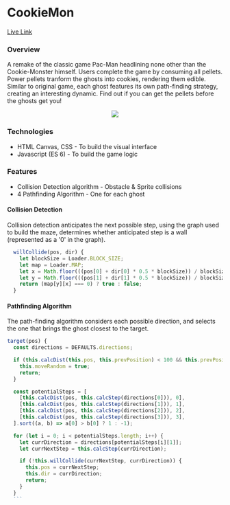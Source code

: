# CookieMon

[Live Link](https://melvinmallari.github.io/CookieMon/)

### Overview
A remake of the classic game Pac-Man headlining none other than the Cookie-Monster himself. Users complete the game by consuming all pellets. Power pellets tranform the ghosts into cookies, rendering them edible. Similar to original game, each ghost features its own path-finding strategy, creating an interesting dynamic. Find out if you can get the pellets before the ghosts get you!

  <p align="center">
    <img src="./assets/CookieMon-Gameplay.gif" align="center">
  </p>

### Technologies
 * HTML Canvas, CSS - To build the visual interface
 * Javascript (ES 6) - To build the game logic

### Features
 * Collision Detection algorithm - Obstacle & Sprite collisions
 * 4 Pathfinding Algorithm - One for each ghost


#### Collision Detection
Collision detection anticipates the next possible step, using the graph used to build the maze, determines whether anticipated step is a wall (represented as a '0' in the graph).

```js
  willCollide(pos, dir) {
    let blockSize = Loader.BLOCK_SIZE;
    let map = Loader.MAP;
    let x = Math.floor(((pos[0] + dir[0] * 0.5 * blockSize)) / blockSize);
    let y = Math.floor(((pos[1] + dir[1] * 0.5 * blockSize)) / blockSize);
    return (map[y][x] === 0) ? true : false;
  }
```

#### Pathfinding Algorithm
  The path-finding algorithm considers each possible direction, and selects the one that brings the ghost closest to the target. 

  ```js
  target(pos) {
    const directions = DEFAULTS.directions;

    if (this.calcDist(this.pos, this.prevPosition) < 100 && this.prevPositionCounter > 5) {
      this.moveRandom = true;
      return;
    }

    const potentialSteps = [
      [this.calcDist(pos, this.calcStep(directions[0])), 0],
      [this.calcDist(pos, this.calcStep(directions[1])), 1],
      [this.calcDist(pos, this.calcStep(directions[2])), 2],
      [this.calcDist(pos, this.calcStep(directions[3])), 3],
    ].sort((a, b) => a[0] > b[0] ? 1 : -1);

    for (let i = 0; i < potentialSteps.length; i++) {
      let currDirection = directions[potentialSteps[i][1]];
      let currNextStep = this.calcStep(currDirection);

      if (!this.willCollide(currNextStep, currDirection)) {
        this.pos = currNextStep;
        this.dir = currDirection;
        return;
      }
    }
    ```
